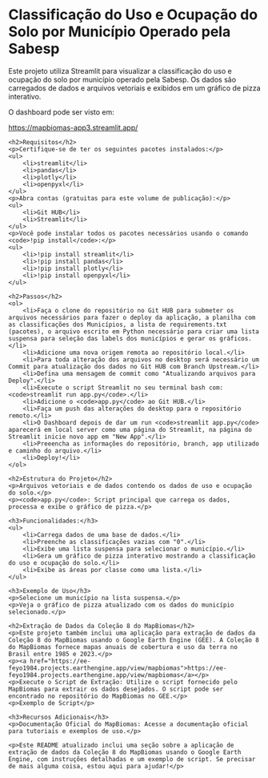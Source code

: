 <html lang="pt-BR">
<head>
    <meta charset="UTF-8">
    <title>Classificação do Uso e Ocupação do Solo por Município Operado pela Sabesp</title>
</head>
<body>
    <h1>Classificação do Uso e Ocupação do Solo por Município Operado pela Sabesp</h1>
    <p>Este projeto utiliza Streamlit para visualizar a classificação do uso e ocupação do solo por município operado pela Sabesp. Os dados são carregados de dados e arquivos vetoriais e exibidos em um gráfico de pizza interativo.</p>
    <p>O dashboard pode ser visto em:</p>
    <p><a href="https://mapbiomas-app3.streamlit.app/">https://mapbiomas-app3.streamlit.app/</a></p>

    <h2>Requisitos</h2>
    <p>Certifique-se de ter os seguintes pacotes instalados:</p>
    <ul>
        <li>streamlit</li>
        <li>pandas</li>
        <li>plotly</li>
        <li>openpyxl</li>
    </ul>
    <p>Abra contas (gratuitas para este volume de publicação):</p>
    <ul>
        <li>Git HUB</li>
        <li>Streamlit</li>
    </ul>
    <p>Você pode instalar todos os pacotes necessários usando o comando <code>!pip install</code>:</p>
    <ul>
        <li>!pip install streamlit</li>
        <li>!pip install pandas</li>
        <li>!pip install plotly</li>
        <li>!pip install openpyxl</li>
    </ul>

    <h2>Passos</h2>
    <ol>
        <li>Faça o clone do repositório no Git HUB para submeter os arquivos necessários para fazer o deploy da aplicação, a planilha com as classificações dos Municípios, a lista de requirements.txt (pacotes), o arquivo escrito em Python necessário para criar uma lista suspensa para seleção das labels dos municípios e gerar os gráficos.</li>
        <li>Adicione uma nova origem remota ao repositório local.</li>
        <li>Para toda alteração dos arquivos no desktop será necessário um Commit para atualização dos dados no Git HUB com Branch Upstream.</li>
        <li>Defina uma mensagem de commit como "Atualizando arquivos para Deploy".</li>
        <li>Execute o script Streamlit no seu terminal bash com: <code>streamlit run app.py</code>.</li>
        <li>Adicione o <code>app.py</code> ao Git HUB.</li>
        <li>Faça um push das alterações do desktop para o repositório remoto.</li>
        <li>O Dashboard depois de dar um run <code>streamlit app.py</code> aparecerá em local server como uma página do Streamlit, na página do Streamlit inicie novo app em "New App".</li>
        <li>Preeencha as informações do repositório, branch, app utilizado e caminho do arquivo.</li>
        <li>Deploy!</li>
    </ol>

    <h2>Estrutura do Projeto</h2>
    <p>Arquivos vetoriais e de dados contendo os dados de uso e ocupação do solo.</p>
    <p><code>app.py</code>: Script principal que carrega os dados, processa e exibe o gráfico de pizza.</p>

    <h3>Funcionalidades:</h3>
    <ul>
        <li>Carrega dados de uma base de dados.</li>
        <li>Preenche as classificações vazias com "0".</li>
        <li>Exibe uma lista suspensa para selecionar o município.</li>
        <li>Gera um gráfico de pizza interativo mostrando a classificação do uso e ocupação do solo.</li>
        <li>Exibe as áreas por classe como uma lista.</li>
    </ul>

    <h3>Exemplo de Uso</h3>
    <p>Selecione um município na lista suspensa.</p>
    <p>Veja o gráfico de pizza atualizado com os dados do município selecionado.</p>

    <h2>Extração de Dados da Coleção 8 do MapBiomas</h2>
    <p>Este projeto também inclui uma aplicação para extração de dados da Coleção 8 do MapBiomas usando o Google Earth Engine (GEE). A Coleção 8 do MapBiomas fornece mapas anuais de cobertura e uso da terra no Brasil entre 1985 e 2023.</p>
    <p><a href="https://ee-feyo1984.projects.earthengine.app/view/mapbiomas">https://ee-feyo1984.projects.earthengine.app/view/mapbiomas</a></p>
    <p>Execute o Script de Extração: Utilize o script fornecido pelo MapBiomas para extrair os dados desejados. O script pode ser encontrado no repositório do MapBiomas no GEE.</p>
    <p>Exemplo de Script</p>

    <h3>Recursos Adicionais</h3>
    <p>Documentação Oficial do MapBiomas: Acesse a documentação oficial para tutoriais e exemplos de uso.</p>

    <p>Este README atualizado inclui uma seção sobre a aplicação de extração de dados da Coleção 8 do MapBiomas usando o Google Earth Engine, com instruções detalhadas e um exemplo de script. Se precisar de mais alguma coisa, estou aqui para ajudar!</p>
</body>
</html>
